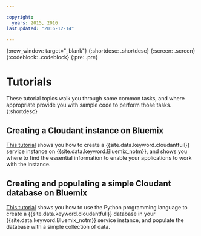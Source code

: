 ```yaml
---

copyright:
  years: 2015, 2016
lastupdated: "2016-12-14"

---
```


{:new_window: target="_blank"}
{:shortdesc: .shortdesc}
{:screen: .screen}
{:codeblock: .codeblock}
{:pre: .pre}

# Tutorials

These tutorial topics walk you through some common tasks,
and where appropriate provide you with sample code to perform those tasks.
{:shortdesc}

## Creating a Cloudant instance on Bluemix

[This tutorial](create_service.html) shows you how to create a {{site.data.keyword.cloudantfull}}
service instance on {{site.data.keyword.Bluemix_notm}},
and shows you where to find the essential information to enable your applications
to work with the instance.

## Creating and populating a simple Cloudant database on Bluemix

[This tutorial](create_database.html) shows you how to use the Python programming language to
create a {{site.data.keyword.cloudantfull}} database in your {{site.data.keyword.Bluemix_notm}} service instance,
and populate the database with a simple collection of data.

